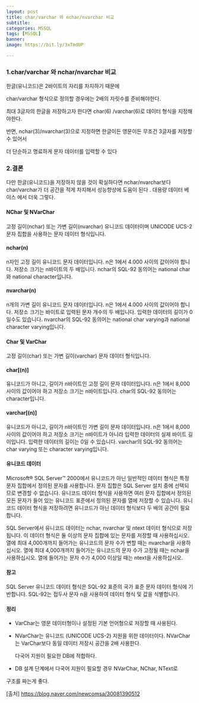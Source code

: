 ```yaml
---
layout: post
title: char/varchar 와 nchar/nvarchar 비교
subtitle: 
categories: MSSQL
tags: [MSSQL]
banner:
image: https://bit.ly/3xTmdUP

---
```

### 1.char/varchar 와 nchar/nvarchar 비교

한글(유니코드)은 2바이트의 자리를 차지하기 때문에

char/varchar 형식으로 정의할 경우에는 2배의 자릿수를 준비해야한다.

최대 3글자의 한글을 저장하고자 한다면 char(6) /varchar(6)로 데이터 형식을 지정해야한다.

반면, nchar(3)/nvarchar(3)으로 지정하면 한글이든 영문이든 무조건 3글자를  저장할수 있어서

더 단순하고 명료하게 문자 데이터를 입력할 수 있다 

### 2.결론

다만 한글(유니코드)을 저장하지 않을 것이 확실하다면  nchar/nvarchar보다 char/varchar가 더 공간을 적게 차지해서 성능향상에 도움이 된다 . 대용량 데이터 베이스 에서 더욱 그렇다.

#### NChar 및 NVarChar  
고정 길이(nchar) 또는 가변 길이(nvarchar) 유니코드 데이터이며 UNICODE UCS-2 문자 집합을 사용하는 문자 데이터 형식입니다. 

#### nchar(n)

n자인 고정 길이 유니코드 문자 데이터입니다. n은 1에서 4.000 사이의 값이어야 합니다. 저장소 크기는 n바이트의 두 배입니다.  nchar의 SQL-92 동의어는 national char와 national character입니다. 

#### nvarchar(n)

n개의 가변 길이 유니코드 문자 데이터입니다. n은 1에서 4.000 사이의 값이어야 합니다. 저장소 크기는 바이트로 입력된 문자 개수의 두 배입니다. 입력한 데이터의 길이가 0일수도 있습니다. nvarchar의 SQL-92 동의어는 national char varying과 national character varying입니다. 

#### Char 및 VarChar 
고정 길이(char) 또는 가변 길이(varchar) 문자 데이터 형식입니다. 

#### char[(n)]

유니코드가 아니고, 길이가 n바이트인 고정 길이 문자 데이터입니다. n은 1에서 8,000 사이의 값이어야 하고 저장소 크기는 n바이트입니다. char의 SQL-92 동의어는 character입니다. 

#### varchar[(n)]

유니코드가 아니고, 길이가 n바이트인 가변 길이 문자 데이터입니다. n은 1에서 8,000 사이의 값이어야 하고 저장소 크기는 n바이트가 아니라 입력한 데이터의 실제 바이트 길이입니다. 입력한 데이터의 길이는 0일 수 있습니다. varchar의 SQL-92 동의어는 char varying 또는 character varying입니다. 


#### 유니코드 데이터 


Microsoft® SQL Server™ 2000에서 유니코드가 아닌 일반적인 데이터 형식은 특정 문자 집합에서 정의된 문자를 사용합니다. 문자 집합은 SQL Server 설치 중에 선택되므로 변경할 수 없습니다. 유니코드 데이터 형식을 사용하면 여러 문자 집합에서 정의된 모든 문자가 들어 있는 유니코드 표준에서 정의된 문자를 열에 저장할 수 있습니다. 유니코드 데이터 형식을 저장하려면 유니코드가 아닌 데이터 형식보다 두 배의 공간이 필요합니다.

SQL Server에서 유니코드 데이터는 nchar, nvarchar 및 ntext 데이터 형식으로 저장됩니다. 이 데이터 형식은 둘 이상의 문자 집합에 있는 문자를 저장할 때 사용하십시오. 열에 최대 4,000개까지 들어가는 유니코드의 문자 수가 변할 때는 nvarchar을 사용하십시오. 열에 최대 4,000개까지 들어가는 유니코드의 문자 수가 고정될 때는 nchar을사용하십시오. 열에 들어가는 문자 수가 4,000 이상일 때는 ntext을 사용하십시오. 


#### 참고 

SQL Server 유니코드 데이터 형식은 SQL-92 표준의 국가 표준 문자 데이터 형식에 기반합니다. SQL-92는 접두사 문자 n을 사용하여 데이터 형식 및 값을 식별합니다. 
 

#### 정리 


- VarChar는 영문 데이터형이나 설정된 기본 언어형으로 저장할 때 사용된다. 

- NVarChar는 유니코드 (UNICODE UCS-2) 지원을 위한 데이터이다. 
  NVarChar는 VarChar보다 동일 데이터 저장시 공간을 2배 사용한다.

  다국어 지원이 필요한 DB에 적합하다. 

- DB 설계 단계에서 다국어 지원이 필요할 경우 NVarChar, NChar, NText로 

구조를 짜는게 좋다.




[출처] https://blog.naver.com/newcomsa/30081390512